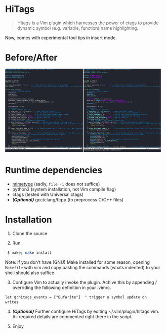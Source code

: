 # HiTags
> Hitags is a Vim plugin which harnesses the power of ctags
> to provide dynamic symbol (e.g. variable, function) name highlighting.

Now, comes with experimental tool tips in insert mode.

# Before/After
![before\_after](before_after.jpg)

# Runtime dependencies
 + [mimetype](https://packages.gentoo.org/packages/dev-perl/File-MimeInfo) (sadly, `file -i` does not suffice)
 + python3 (system installation, not Vim compile flag)
 + ctags (tested with Universal ctags)
 + **_(Optional)_** gcc/clang/fcpp (to preprocess C/C++ files)

# Installation
1. Clone the source

2. Run:
```Bash
 $ make; make install
```
Note: if you don't have (GNU) Make installed for some reason,
opening `Makefile` with vim and copy pasting the commands (whats indented)
to your shell should also suffice

3. Configure Vim to actually invoke the plugin.
    Achive this by appending / overriding the following definition in your .vimrc.
```VimScript
let g:hitags_events = ["BufWrite"]  " trigger a symbol update on writes
```

4. **_(Optional)_** Further configure HiTags by editing ~/.vim/plugin/hitags.vim.
All required details are commented right there in the script.

5. Enjoy
